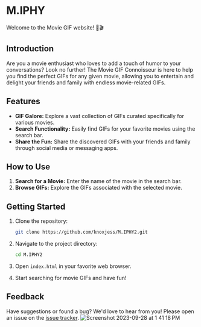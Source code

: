 # M.IPHY

Welcome to the Movie GIF website! 🍿🎬

## Introduction

Are you a movie enthusiast who loves to add a touch of humor to your conversations? Look no further! The Movie GIF Connoisseur is here to help you find the perfect GIFs for any given movie, allowing you to entertain and delight your friends and family with endless movie-related GIFs.

## Features

- **GIF Galore:** Explore a vast collection of GIFs curated specifically for various movies.
- **Search Functionality:** Easily find GIFs for your favorite movies using the search bar.
- **Share the Fun:** Share the discovered GIFs with your friends and family through social media or messaging apps.

## How to Use

1. **Search for a Movie:** Enter the name of the movie in the search bar.
2. **Browse GIFs:** Explore the GIFs associated with the selected movie.


## Getting Started

1. Clone the repository:

    ```bash
    git clone https://github.com/knoxjess/M.IPHY2.git
    ```

2. Navigate to the project directory:

    ```bash
    cd M.IPHY2
    ```

3. Open `index.html` in your favorite web browser.

4. Start searching for movie GIFs and have fun!

## Feedback

Have suggestions or found a bug? We'd love to hear from you! Please open an issue on the [issue tracker](https://github.com/knoxjess/M.IPHY2.git/issues).
![Screenshot 2023-09-28 at 1 41 18 PM](https://github.com/knoxjess/M.IPHY2/assets/110634800/40ba9091-98de-4d23-8bfd-92c778ecfae0)


